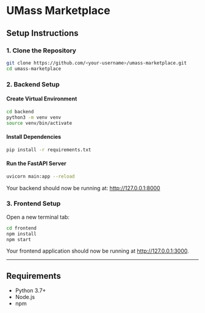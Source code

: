 # UMass Marketplace

## Setup Instructions

### 1. Clone the Repository

```bash
git clone https://github.com/<your-username>/umass-marketplace.git
cd umass-marketplace
```

### 2. Backend Setup

#### Create Virtual Environment

```bash
cd backend
python3 -m venv venv
source venv/bin/activate
```

#### Install Dependencies

```bash
pip install -r requirements.txt
```

#### Run the FastAPI Server

```bash
uvicorn main:app --reload
```

Your backend should now be running at: http://127.0.0.1:8000

### 3. Frontend Setup

Open a new terminal tab:

```bash
cd frontend
npm install
npm start
```

Your frontend application should now be running at http://127.0.0.1:3000.

---

## Requirements

- Python 3.7+
- Node.js
- npm
